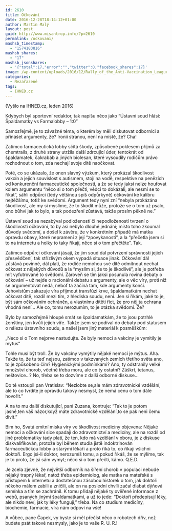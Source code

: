 ```yaml
---
id: 2610
title: Očkování
date: 2016-12-28T18:14:12+01:00
author: Martin Malý
layout: post
guid: http://www.misantrop.info/?p=2610
permalink: /ockovani/
mashsb_timestamp:
  - "1574183816"
mashsb_shares:
  - "17"
mashsb_jsonshares:
  - '{"total":17,"error":"","twitter":0,"facebook_shares":17}'
image: /wp-content/uploads/2016/12/Rally_of_the_Anti-Vaccination_League_of_Canada.jpg
categories:
  - Nezařazené
tags:
  - IHNED.cz
---
```

(Vyšlo na IHNED.cz, leden 2016)

<span style="font-weight: 400;">Kdybych byl sportovní redaktor, tak napíšu něco jako “Ústavní soud hlásí: Špaldamatky vs Farmalobby &#8211; 1:0”</span>

<span style="font-weight: 400;">Samozřejmě, je to závažné téma, o kterém by měli diskutovat odborníci a přinášet argumenty, že? Ironii stranou, není na místě, že? Cha! </span>

<span style="font-weight: 400;">Zatímco farmaceutická lobby sčítá škody, způsobené poklesem příjmů za chemtrails, z druhé strany utržila další zdrcující úder, tentokrát od špaldamatek, čakrabáb a jiných biolesan, které vysoudily rodičům právo rozhodnout o tom, zda nechají svoje dítě naočkovat.</span>

<span style="font-weight: 400;">Poté, co se ukázalo, že onen slavný výzkum, který prokázal škodlivost vakcín a jejich souvislost s autismem, stojí na vodě, respektive na penězích od konkurenční farmaceutické společnosti, a že se tedy jaksi nelze houfovat kolem argumentu “něco si o tom přečti, vědci to dokázali, ale nesmí se to říkat”, sáhli odpůrci (tedy většinou spíš odpůrkyně) očkování ke kalibru nejtěžšímu, totiž ke svědomí. Argument tedy nyní zní “nebyla prokázána škodlivost, ale my si myslíme, že to škodit může, protože se o tom už psalo, ono bůhví jak to bylo, a tak podezření zůstává, takže prosím pěkně ne.”</span>

<span style="font-weight: 400;">Ústavní soud se nezabýval podložeností či nepodložeností tvrzení o škodlivosti očkování, to by asi nebylo dlouhé jednání; místo toho zkoumal důvody svědomí, a došel k závěru, že v konkrétním případě má matka opravdu obavy, které nepramení z její “zpovykanosti”, a la “přečetla jsem si to na internetu a holky to taky říkají, něco si o tom přečtěte”. Tak.</span>

<span style="font-weight: 400;">Zatímco odpůrci očkování jásají, že jim soud dal potvrzení správnosti jejich přesvědčení, tak střízlivým okem vypadá situace jinak. Očkování dál zůstává povinné, dál platí, že rodiče nemohou své dítě odmítnout nechat očkovat z nějakých důvodů a la “myslím si, že to je škodlivé”, ale je potřeba mít vyfutrované to svědomí. Zároveň se tím jaksi posunula rovina debaty o očkování &#8211; už nejde o racionální debatu s argumenty, ale o věc víry, proti níž se argumentovat nedá, neboť ta začíná tam, kde argumenty končí. Jehovistům zakazuje víra přijmout transfúzi krve, špaldamatkám nechat očkovat dítě, rozdíl mezi tím, z hlediska soudu, není. Jen si říkám, jaké to je, být sám očkováním ochráněn, a vlastnímu dítěti říct, že pro něj ta ochrana vhodná není… Ale co, tomu nerozumím, to je otázka svědomí. Že?</span>

<span style="font-weight: 400;">Bylo by samozřejmě hloupé smát se špaldamatkám, že to jsou potrhlé ženštiny, jen kvůli jejich víře. Takže jsem se podíval do debaty pod statusem o nálezu ústavního soudu, a našel jsem jiný materiál k posměškům:</span>

<span style="font-weight: 400;">&#8222;Neco si o Tom nejprve nastudujte. Ze byly nemoci a vakciny je vymitily je mytus&#8220;</span>

<span style="font-weight: 400;">Tohle musí být troll. Že by vakcíny vymýtily nějaké nemoci je mýtus. Aha. Takže to, že tu teď nejsou, zatímco v takzvaných zemích třetího světa ano, to je způsobeno čím? Hygienickými podmínkami? Ano, ty odstranily velké množství chorob, včetně třeba moru, ale co ty ostatní? Záškrt, tetanus, neštovice…? No, třeba se to dozvíme z další odborné diskuse&#8230;</span>

<span style="font-weight: 400;">Do té vstoupil pan Vratislav: “Nezlobte se,ale mám zdravotnické vzdělání, ale to co tvrdíte je opravdu takový nesmysl, že nemá cenu o tom dále hovořit.”</span>

<span style="font-weight: 400;">A na to mu další diskutující, paní Zuzana, kontruje: “Tak to je potom jasné,ten váš názor,když máte zdravotnické vzdělání,to se pak neni čemu divit.”</span>

<span style="font-weight: 400;">Bim ho, Svatá emitní miska víry ve škodlivost medicíny objevena: Nějaké nemoci a očkování sice spadají do zdravotnictví a medicíny, ale na rozdíl od jiné problematiky tady platí, že ten, kdo má vzdělání v oboru, je z diskuse diskvalifikován, protože byl během studia jistě indoktrinován farmaceutickou lobby a starými lékaři a proto říká to, co říkají všichni doktoři. Ergo jsi-li doktor, nerozumíš tomu, a pokud říkáš, že se mýlíme, tak je to proto, že jsi sám vymyt; něco si o tom přečti, kámo. Q.E.D.</span>

<span style="font-weight: 400;">Je zcela zjevné, že největší odborník na šíření chorob v populaci nebude nějaký trapný lékař, natož třeba epidemiolog, ale matka na mateřské s přístupem k internetu a dostatečnou zásobou historek o tom, jak doktoři někoho málem zabili a zničili, ale on na poslední chvíli začal dlabat dýňová semínka a tím se zachránil. K tomu přidají nějaké ty ověřené informace z webů, psaných jinými špaldamatkami, a už to jede: “Doktoři předepisují léky, ale nikdo neví, jak ty léky fungují,” třeba. Na co studium medicíny, biochemie, farmacie, víra nám odpoví na vše!</span>

<span style="font-weight: 400;">A vůbec, pane Čapek, vy byste si měl přečíst něco o robotech dřív, než budete psát takové nesmysly, jako je to vaše R. U. R.!</span>
